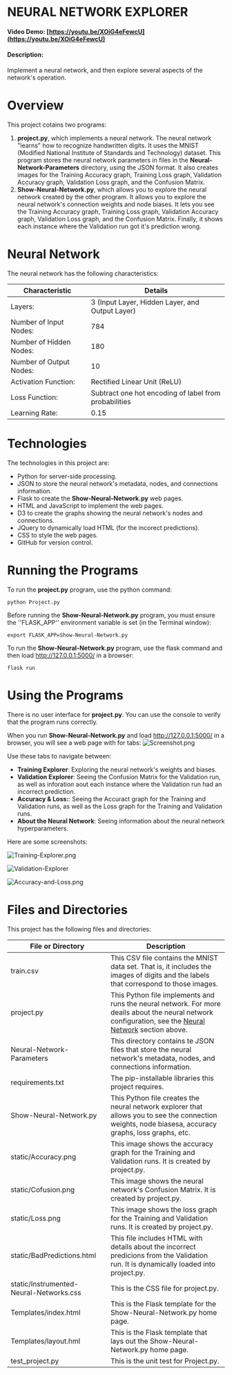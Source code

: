 # NEURAL NETWORK EXPLORER
#### Video Demo:  [https://youtu.be/XOiG4eFewcU](https://youtu.be/XOiG4eFewcU)
#### Description:
Implement a neural network, and then explore several aspects of the network's operation.

# Overview
This project cotains two programs:
 1. **project.py**, which implements a neural network. The neural network "learns" how to recognize handwritten digits. It uses the MNIST (Modified National Institute of Standards and Technology) dataset. This program stores the neural network parameters in files in the **Neural-Network-Parameters** directory, using the JSON format. It also creates images for the Training Accuracy graph, Training Loss graph, Validation Accuracy graph, Validation Loss graph, and the Confusion Matrix.
 2. **Show-Neural-Network.py**, which allows you to explore the neural network created by the other program. It allows you to explore the neural network's connection weights and node biases. It lets you see the Training Accuracy graph, Training Loss graph, Validation Accuracy graph, Validation Loss graph, and the Confusion Matrix. Finally, it shows each instance where the Validation run got it's prediction wrong. 

# Neural Network
The neural network has the following characteristics:

| Characteristic | Details |
|----------------|---------|
| Layers: | 3 (Input Layer, Hidden Layer, and Output Layer) |
| Number of Input Nodes: | 784 |
| Number of Hidden Nodes: | 180 |
| Number of Output Nodes: | 10 |
| Activation Function: | Rectified Linear Unit (ReLU) |
| Loss Function: | Subtract one hot encoding of label from probabilities |
| Learning Rate: | 0.15 |

# Technologies
The technologies in this project are:
  - Python for server-side processing.
  - JSON to store the neural network's metadata, nodes, and connections information.
  - Flask to create the **Show-Neural-Network.py** web pages.
  - HTML and JavaScript to implement the web pages.
  - D3 to create the graphs showing the neural network's nodes and connections.
  - JQuery to dynamically load HTML (for the incorect predictions).
  - CSS to style the web pages.
  - GitHub for version control.

# Running the Programs
To run the **project.py** program, use the python command:
```
python Project.py
```

Before running the **Show-Neural-Network.py** program, you must ensure the ''FLASK_APP'' environment variable is set (in the Terminal window):
```
export FLASK_APP=Show-Neural-Network.py
```

To run the **Show-Neural-Network.py** program, use the flask command and then load http://127.0.0.1:5000/ in a browser:
```
flask run
```

# Using the Programs
There is no user interface for **project.py**. You can use the console to verify that the program runs correctly.

When you run **Show-Neural-Network.py** and load http://127.0.0.1:5000/ in a browser, you will see a web page with for tabs:
![Screenshot.png](Screenshot.png?raw=true)

Use these tabs to navigate between:
 - **Training Explorer**: Exploring the neural network's weights and biases.
 - **Validation Explorer**: Seeing the Confusion Matrix for the Validation run, as well as inforation aout each instance where the Validation run had an incorrect prediction.
 - **Accuracy & Loss:**: Seeing the Accuract graph for the Training and Validation runs, as well as the Loss graph for the Training and Validation runs.
 - **About the Neural Network**: Seeing information about the neural network hyperparameters.
 
 Here are some screenshots:

 ![Training-Explorer.png](Training-Explorer.png?raw=true)

 ![Validation-Explorer](Validation-Explorer.png?raw=true)

 ![Accuracy-and-Loss.png](Accuracy-and-Loss.png?raw=true)

# Files and Directories
This project has the following files and directories:

| File or Directory | Description |
|-------------------|-------------|
| train.csv | This CSV file contains the MNIST data set. That is, it includes the images of digits and the labels that correspond to those images. |
| project.py | This Python file implements and runs the neural network. For more deails about the neural network configuration, see the [Neural Network](#Neural-Network) section above. |
| Neural-Network-Parameters | This directory contains te JSON files that store the neural network's metadata, nodes, and connections information. | 
| requirements.txt | The pip-installable libraries this project requires. |
| Show-Neural-Network.py | This Python file creates the neural network explorer that allows you to see the connection weights, node biasesa, accuracy graphs, loss graphs, etc.|
| static/Accuracy.png | This image shows the accuracy graph for the Training and Validation runs. It is created by project.py. |
| static/Cofusion.png | This image shows the neural network's Confusion Matrix. It is created by project.py. |
| static/Loss.png | This image shows the loss graph for the Training and Validation runs. It is created by project.py. |
| static/BadPredictions.html | This file includes HTML with details about the incorrect predicions from the Validation run. It is dynamically loaded into project.py. |
| static/Instrumented-Neural-Networks.css | This is the CSS file for project.py. |
| Templates/index.html | This is the Flask template for the Show-Neural-Network.py home page. |
| Templates/layout.hml | This is the Flask template that lays out the Show-Neural-Network.py home page. |
| test_project.py | This is the unit test for Project.py. |



